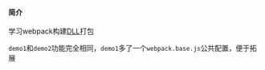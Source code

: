 #### 简介
学习webpack构建[DLL](https://webpack.js.org/plugins/dll-plugin/)打包

`demo1`和`demo2`功能完全相同，`demo1`多了一个`webpack.base.js`公共配置，便于拓展
